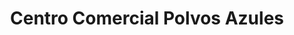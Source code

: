 ---
title: "Centro Comercial Polvos Azules"
url: /la-victoria/centro-comercial-polvos-azules/
shop: centro comercial
---